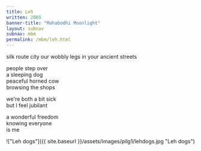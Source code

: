 ```yaml
---
title: Leh
written: 2005
banner-title: "Mahabodhi Moonlight" 
layout: subnav
subnav: mbm
permalink: /mbm/leh.html
---
```


<div class="poem">
silk route city  
our wobbly legs  
in your ancient streets
   
people step over  
a sleeping dog  
peaceful horned cow  
browsing the shops
 
we're both a bit sick  
but I feel jubilant
 
a wonderful freedom  
knowing everyone  
is me
</div>

!["Leh dogs"]({{ site.baseurl }}/assets/images/pilg1/lehdogs.jpg "Leh dogs")
